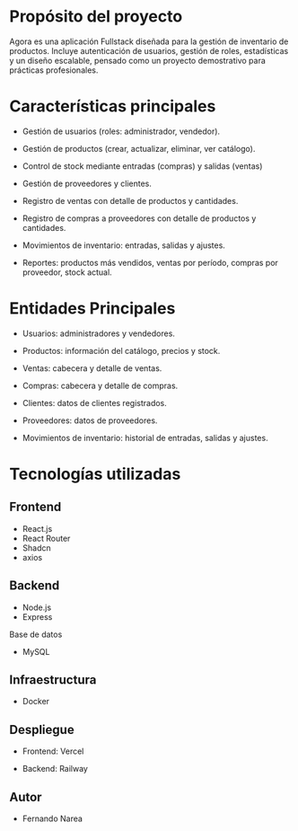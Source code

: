 # Propósito del proyecto

Agora es una aplicación Fullstack diseñada para la gestión de inventario de productos.
Incluye autenticación de usuarios, gestión de roles, estadísticas y un diseño escalable, pensado como un proyecto demostrativo para prácticas profesionales.

# Características principales

-  Gestión de usuarios (roles: administrador, vendedor).

- Gestión de productos (crear, actualizar, eliminar, ver catálogo).

-  Control de stock mediante entradas (compras) y salidas (ventas)

-  Gestión de proveedores y clientes.

-  Registro de ventas con detalle de productos y cantidades.

-  Registro de compras a proveedores con detalle de productos y cantidades.

- Movimientos de inventario: entradas, salidas y ajustes.

- Reportes: productos más vendidos, ventas por período, compras por proveedor, stock actual.

# Entidades Principales

- Usuarios: administradores y vendedores.

- Productos: información del catálogo, precios y stock.

- Ventas: cabecera y detalle de ventas.

- Compras: cabecera y detalle de compras.

- Clientes: datos de clientes registrados.

- Proveedores: datos de proveedores.

- Movimientos de inventario: historial de entradas, salidas y ajustes.

# Tecnologías utilizadas
## Frontend

- React.js
- React Router
- Shadcn
- axios

## Backend

- Node.js
- Express

Base de datos
- MySQL

## Infraestructura

- Docker

## Despliegue

- Frontend: Vercel

- Backend: Railway

## Autor
- Fernando Narea

